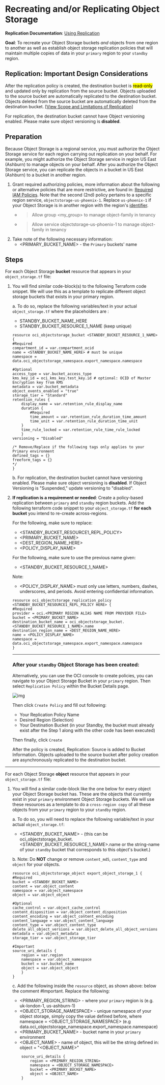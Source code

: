 # Recreating and/or Replicating Object Storage

**Replication Documentation**: [Using Replication](https://docs.oracle.com/en-us/iaas/Content/Object/Tasks/usingreplication.htm#Using_Replication)

**Goal**: To recreate your Object Storage buckets _and_ objects from one region to another as well as establish object storage replication policies that will maintain multiple copies of data in your `primary` region to your `standby` region.


## Replication: Important Design Considerations
After the replication policy is created, the destination bucket is <mark>read-only</mark> and updated only by replication from the source bucket. Objects uploaded to the source bucket are automatically replicated to the destination bucket. Objects deleted from the source bucket are automatically deleted from the destination bucket. [[View Scope and Limitations of Replication]](https://docs.oracle.com/en-us/iaas/Content/Object/Tasks/usingreplication.htm#scopereplication)

For replication, the destination bucket cannot have Object versioning enabled. Please make sure object versioning is **disabled**.

## Preparation
Because Object Storage is a regional service, you must authorize the Object Storage service for each region carrying out replication on your behalf. For example, you might authorize the Object Storage service in region US East (Ashburn) to manage objects on your behalf. After you authorize the Object Storage service, you can replicate the objects in a bucket in US East (Ashburn) to a bucket in another region.

1. Grant required authorizing policies, more information about the following or alternative policies that are more restrictive, are found in: [Required IAM Policies](https://docs.oracle.com/en-us/iaas/Content/Object/Tasks/usingreplication.htm#permissions). Note that the second (2nd) policy pertains to a specific region service, `objectstorage-us-phoenix-1`. Replace `us-phoenix-1` if your Object Storage is in another region with the region's [identifier](https://docs.oracle.com/en-us/iaas/Content/General/Concepts/regions.htm#About).
    * > Allow group <my_group> to manage object-family in tenancy
    * > Allow service objectstorage-us-phoenix-1 to manage object-family in tenancy
2. Take note of the following necessary information:
    * <PRIMARY_BUCKET_NAME> - the `Primary` buckets' name 


## Steps

For each Object Storage **bucket** resource that appears in your `object_storage.tf` file: 
1. You will find similar code-block(s) to the following Terraform code snippet. We will use this as a template to replicate different object storage buckets that exists in your primary region. 

    a. To do so, replace the following variables/text in your actual `object_storage.tf` where the placeholders are :
    * STANDBY_BUCKET_NAME_HERE
    * STANDBY_BUCKET_RESOURCE_1_NAME (keep unique)

    ```
    resource oci_objectstorage_bucket <STANDBY_BUCKET_RESOURCE_1_NAME> {
    #Required
    compartment_id = var.compartment_ocid
    name = <STANDBY_BUCKET_NAME_HERE> # must be unique
    namespace = data.oci_objectstorage_namespace.export_namespace.namespace

    #Optional
    access_type = var.bucket_access_type
    kms_key_id = oci_kms_key.test_key.id # optional: OCID of Master Encryption key from KMS
    metadata = var.bucket_metadata
    object_events_enabled = "true"
    storage_tier = "Standard"
    retention_rules {
        display_name = var.retention_rule_display_name
        duration {
            #Required
            time_amount = var.retention_rule_duration_time_amount
            time_unit = var.retention_rule_duration_time_unit
        }
        time_rule_locked = var.retention_rule_time_rule_locked
        }
    versioning = "Disabled"

    /* Remove/Replace if the following tags only applies to your Primary environment
    defined_tags = {}
    freeform_tags = {}
    */
    }
    ```

    b. For replication, the destination bucket cannot have versioning enabled. Please make sure object versioning is **disabled**. If Object Versioning is "Suspended," update versioning to "disabled".

2. **If replication is a requirement or needed**: Create a policy-based replication between `primary` and `standby` region buckets. Add the following terraform code snippet to your `object_storage.tf` **for each bucket** you intend to re-create across-regions.

    For the following, make sure to replace:
    * <STANDBY_BUCKET_RESOURCE1_REPL_POLICY>
    * <PRIMARY_BUCKET_NAME>
    * <DEST_REGION_NAME_HERE>
    * <POLICY_DISPLAY_NAME>

    For the following, make sure to use the previous name given:
    * <STANDBY_BUCKET_RESOURCE_1_NAME>

    Note:
    * <POLICY_DISPLAY_NAME> must only use letters, numbers, dashes, underscores, and periods. Avoid entering confidential information.

    ```
    resource oci_objectstorage_replication_policy <STANDBY_BUCKET_RESOURCE1_REPL_POLICY HERE> {
    #Required
    provider = oci.<PRIMARY REGION ALIAS NAME FROM PROVIDER FILE>
    bucket = <PRIMARY_BUCKET_NAME>
    destination_bucket_name = oci_objectstorage_bucket.<STANDBY_BUCKET_RESOURCE_1_NAME>.name
    destination_region_name = <DEST_REGION_NAME_HERE>
    name = <POLICY_DISPLAY_NAME>
    namespace = data.oci_objectstorage_namespace.export_namespace.namespace
    } 
    ``` 
    ---

    ### After your `standby` Object Storage has been created:

    Alternatively, you can use the OCI console to create policies, you can navigate to your Object Storage Bucket in your `primary` region. Then select `Replication Policy` within the Bucket Details page.

    ![img](./resources/finding_replication.png)

    Then click `Create Policy` and fill out following:
    + Your Replication Policy Name
    + Desired Region (Selection)
    + Your Destination Bucket (in your Standby, the bucket must already exist after the Step 1 along with the other code has been executed)

    Then finally, click `Create`
    
    After the policy is created, Replication: Source is added to Bucket Information. Objects uploaded to the source bucket after policy creation are asynchronously replicated to the destination bucket.

---
For each Object Storage **object** resource that appears in your `object_storage.tf` file:
1. You will find a similar code-block like the one below for every object your Object Storage bucket has. These are the objects that currently exist in your `primary` environment Object Storage buckets. We will use these resources as a template to do a `cross-region copy` of all these objects from your `primary` region to your `standby` region.

    a. To do so, you will need to replace the following variable/text in your actual `object_storage.tf`:
    * <STANDBY_BUCKET_NAME> - (this can be oci_objectstorage_bucket.<STANDBY_BUCKET_RESOURCE_1_NAME>.name or the string-name of your `standby` bucket that corresponds to this object's bucket.)

    b. Note: Do **NOT** change or remove `content_md5`, `content_type` and `object` for your objects.

    ```
    resource oci_objectstorage_object export_object_storage_1 {
    #Required
    bucket = <STANDBY_BUCKET_NAME>
    content = var.object_content
    namespace = var.object_namespace
    object = var.object_object

    #Optional
    cache_control = var.object_cache_control
    content_disposition = var.object_content_disposition
    content_encoding = var.object_content_encoding
    content_language = var.object_content_language
    content_type = var.object_content_type
    delete_all_object_versions = var.object_delete_all_object_versions
    metadata = var.object_metadata
    storage_tier = var.object_storage_tier

    #Important
    source_uri_details {
        region = var.region
        namespace = var.object_namespace
        bucket = var.bucket_name
        object = var.object_object
        }
    }
    ```

    c. Add the following inside the `resource` object, as shown above: below the comment #Important. Replace the following:
    * <PRIMARY_REGION_STRING> - where your `primary` region is (e.g. uk-london-1, us-ashburn-1)
    * <OBJECT_STORAGE_NAMESPACE> - unique namespace of your object storage, simply copy the value defined before, where namespace = <OBJECT_STORAGE_NAMESPACE> (e.g data.oci_objectstorage_namespace.export_namespace.namespace)
    * <PRIMARY_BUCKET_NAME> - bucket name in your `primary` environment
    * <OBJECT_NAME> - name of object, this will be the string defined in: object = "<OBJECT_NAME>"
    ```
        source_uri_details {
            region = <PRIMARY_REGION_STRING>
            namespace = <OBJECT_STORAGE_NAMESPACE>
            bucket = <PRIMARY_BUCKET_NAME>
            object = <OBJECT_NAME>
        }
    ```